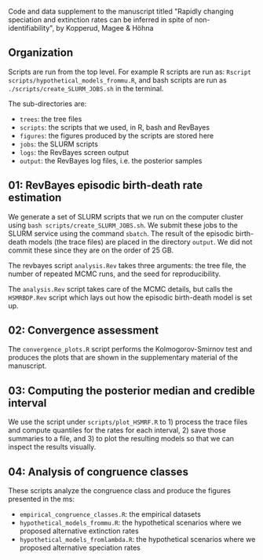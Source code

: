 Code and data supplement to the manuscript titled "Rapidly changing speciation and extinction rates can be inferred in spite of non-identifiability", by Kopperud, Magee & Höhna

## Organization

Scripts are run from the top level. For example R scripts are run as: `Rscript scripts/hypothetical_models_frommu.R`, and bash scripts are run as `./scripts/create_SLURM_JOBS.sh` in the terminal.

The sub-directories are:

* `trees`: the tree files
* `scripts`: the scripts that we used, in R, bash and RevBayes
* `figures`: the figures produced by the scripts are stored here
* `jobs`: the SLURM scripts
* `logs`: the RevBayes screen output
* `output`: the RevBayes log files, i.e. the posterior samples

## 01: RevBayes episodic birth-death rate estimation

We generate a set of SLURM scripts that we run on the computer cluster using `bash scripts/create_SLURM_JOBS.sh`. We submit these jobs to the SLURM service using the command `sbatch`. The result of the episodic birth-death models (the trace files) are placed in the directory `output`. We did not commit these since they are on the order of 25 GB.

The revbayes script `analysis.Rev` takes three arguments: the tree file, the number of repeated MCMC runs, and the seed for reproducibility.

The `analysis.Rev` script takes care of the MCMC details, but calls the `HSMRBDP.Rev` script which lays out how the episodic birth-death model is set up.

## 02: Convergence assessment

The `convergence_plots.R` script performs the Kolmogorov-Smirnov test and produces the plots that are shown in the supplementary material of the manuscript.

## 03: Computing the posterior median and credible interval

We use the script under `scripts/plot_HSMRF.R` to 1) process the trace files and compute quantiles for the rates for each interval, 2) save those summaries to a file, and 3) to plot the resulting models so that we can inspect the results visually.

## 04: Analysis of congruence classes

These scripts analyze the congruence class and produce the figures presented in the ms:
* `empirical_congruence_classes.R`: the empirical datasets
* `hypothetical_models_frommu.R`: the hypothetical scenarios where we proposed alternative extinction rates
* `hypothetical_models_fromlambda.R`: the hypothetical scenarios where we proposed alternative speciation rates

